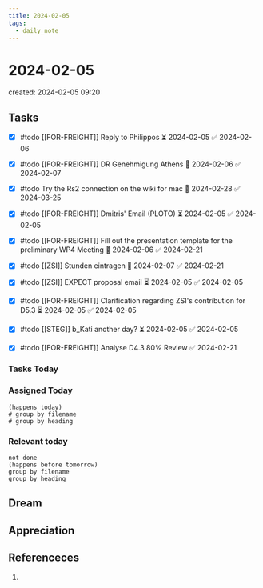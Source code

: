 ```yaml
---
title: 2024-02-05
tags:
  - daily_note
---
```

# 2024-02-05
created: 2024-02-05 09:20

## Tasks
- [x] #todo  [[FOR-FREIGHT]] Reply to Philippos ⏳ 2024-02-05 ✅ 2024-02-06
- [x] #todo [[FOR-FREIGHT]] DR Genehmigung Athens 🛫 2024-02-06 ✅ 2024-02-07
- [x] #todo Try the Rs2 connection on the wiki for mac 🛫 2024-02-28 ✅ 2024-03-25
- [x] #todo [[FOR-FREIGHT]] Dmitris' Email (PLOTO) ⏳ 2024-02-05 ✅ 2024-02-05
- [x] #todo [[FOR-FREIGHT]] Fill out the presentation template for the preliminary WP4 Meeting 🛫 2024-02-06 ✅ 2024-02-21
- [x] #todo [[ZSI]] Stunden eintragen 🛫 2024-02-07 ✅ 2024-02-21
- [x] #todo [[ZSI]] EXPECT proposal email ⏳ 2024-02-05 ✅ 2024-02-05
- [x] #todo [[FOR-FREIGHT]] Clarification regarding ZSI's contribution for D5.3 ⏳ 2024-02-05 ✅ 2024-02-05
- [x] #todo [[STEG]] b_Kati another day? ⏳ 2024-02-05 ✅ 2024-02-05
- [x] #todo [[FOR-FREIGHT]] Analyse D4.3 80% Review ✅ 2024-02-21


### Tasks Today

### Assigned Today
```tasks
(happens today)
# group by filename
# group by heading
```

### Relevant today
```tasks
not done
(happens before tomorrow)
group by filename
group by heading
```

## Dream

## Appreciation

## Referenceces
1. 